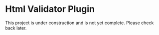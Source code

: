# Html Validator Plugin 

This project is under construction and is not yet complete. Please check back later.